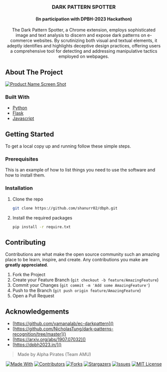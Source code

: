 

</span>

<!-- PROJECT LOGO -
<br />
<p align="center">
  <a href="https://github.com/kanitmann/hackathon_readme_template">
    <img src="https://dpbh2023.in/index.html" alt="Logo" width="80" height="80">
  </a> -->

  <h3 align="center">DARK PATTERN SPOTTER</h3>
  <h4 align="center">(In participation with DPBH-2023 Hackathon)</h4>


  <p align="center">
    The Dark Pattern Spotter, a Chrome extension, employs sophisticated image and text analysis to discern and expose dark patterns on e-commerce websites. By scrutinizing both visual and textual elements, it adeptly identifies and highlights deceptive design practices, offering users a comprehensive tool for detecting and addressing manipulative tactics employed on webpages.
    
</p>

<!-- TABLE OF CONTENTS -
<details open="open">
  <summary><h2 style="display: inline-block">Table of Contents</h2></summary>
  <ol>
    <li>
      <a href="#about-the-project">About The Project</a>
      <ul>
        <li><a href="#built-with">Built With</a></li>
      </ul>
    </li>
    <li>
      <a href="#getting-started">Getting Started</a>
      <ul>
        <li><a href="#prerequisites">Prerequisites</a></li>
        <li><a href="#installation">Installation</a></li>
      </ul>
    </li>
    <li><a href="#usage">Usage</a></li>
    <li><a href="#roadmap">Roadmap</a></li>
    <li><a href="#contributing">Contributing</a></li>
    <li><a href="#license">License</a></li>
    <li><a href="#acknowledgements">Acknowledgements</a></li>
  </ol>
</details>

<!-- ABOUT THE PROJECT -->

## About The Project

[![Product Name Screen Shot][product-screenshot]](https://example.com)

### Built With

- [Python]()
- [Flask]()
- [Javascript]()

<!-- GETTING STARTED -->

## Getting Started

To get a local copy up and running follow these simple steps.

### Prerequisites

This is an example of how to list things you need to use the software and how to install them.

### Installation

1. Clone the repo
   ```sh
   git clone https://github.com/shanurr02/dbph.git
   ```
2. Install the required packages
   ```sh
   pip install -r require.txt
   ```

<!-- USAGE EXAMPLES -->

<!--## Usage

Use this space to show useful examples of how a project can be used. Additional screenshots, code examples and demos work well in this space. You may also link to more resources.

_For more examples, please refer to the [Documentation](https://example.com)_

<!-- ROADMAP -->

<!--## Roadmap

See the [open issues](https://github.com/kanitmann/hackathon_readme_template/issues) for a list of proposed features (and known issues).

<!-- CONTRIBUTING -->

## Contributing

Contributions are what make the open source community such an amazing place to be learn, inspire, and create. Any contributions you make are **greatly appreciated**.

1. Fork the Project
2. Create your Feature Branch (`git checkout -b feature/AmazingFeature`)
3. Commit your Changes (`git commit -m 'Add some AmazingFeature'`)
4. Push to the Branch (`git push origin feature/AmazingFeature`)
5. Open a Pull Request

<!-- LICENSE -->

<!--## License

Distributed under the SATA License. See `LICENSE` for more information.

<!-- ACKNOWLEDGEMENTS -->

## Acknowledgements

- [https://github.com/yamanalab/ec-darkpattern]()
- [https://github.com/NicholasTung/dark-patterns-recognition/tree/master]()
- [https://arxiv.org/abs/1907.07032]()
- [https://dpbh2023.in/]()
  

> Made by Alpha Pirates (Team AMU)

<span style="display:block;text-align:center">

[![Made With][made-with-shield]][made-with-url]
[![Contributors][contributors-shield]][contributors-url]
[![Forks][forks-shield]][forks-url]
[![Stargazers][stars-shield]][stars-url]
[![Issues][issues-shield]][issues-url]
[![MIT License][license-shield]][license-url]

<!-- MARKDOWN LINKS & IMAGES -->
<!-- https://www.markdownguide.org/basic-syntax/#reference-style-links -->

[contributors-shield]: https://img.shields.io/github/contributors/kanitmann/hackathon_readme_template.svg?style=for-the-badge
[contributors-url]: https://github.com/kanitmann/hackathon_readme_template/graphs/contributors
[forks-shield]: https://img.shields.io/github/forks/kanitmann/hackathon_readme_template.svg?style=for-the-badge
[forks-url]: https://github.com/kanitmann/hackathon_readme_template/network/members
[stars-shield]: https://img.shields.io/github/stars/kanitmann/hackathon_readme_template.svg?style=for-the-badge
[stars-url]: https://github.com/kanitmann/hackathon_readme_template/stargazers
[issues-shield]: https://img.shields.io/github/issues/kanitmann/hackathon_readme_template.svg?style=for-the-badge
[issues-url]: https://github.com/kanitmann/hackathon_readme_template/issues
[license-shield]: https://img.shields.io/badge/license-SATA-blue?style=for-the-badge&logo=appveyor
[license-url]: https://github.com/kanitmann/hackathon_readme_template/blob/master/LICENSE.txt
[made-with-shield]: https://img.shields.io/github/languages/top/kanitmann/hackathon_readme_template?style=for-the-badge
[made-with-url]: https://shields.io/github/languages/top/kanitmann/hackathon_readme_template.svg?style-for-the-badge
[product-screenshot]: (images/screenshot.png)
